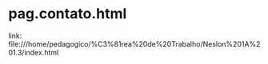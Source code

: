 # pag.contato.html
link:
file:///home/pedagogico/%C3%81rea%20de%20Trabalho/Neslon%201A%201.3/index.html
